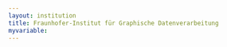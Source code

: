 ```yaml
---
layout: institution
title: Fraunhofer-Institut für Graphische Datenverarbeitung
myvariable: 
---
```

